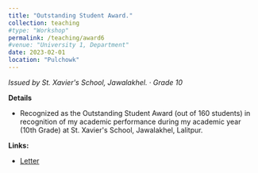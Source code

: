 ```yaml
---
title: "Outstanding Student Award."
collection: teaching
#type: "Workshop"
permalink: /teaching/award6
#venue: "University 1, Department"
date: 2023-02-01
location: "Pulchowk"
---
```


*Issued by St. Xavier's School, Jawalakhel. · Grade 10*

**Details**
- Recognized as the Outstanding Student Award (out of 160 students) in recognition of my academic performance during
my academic year (10th Grade) at St. Xavier's School, Jawalakhel, Lalitpur.


**Links:**  
- [Letter](https://drive.google.com/file/d/1Kuwuw7Txc08RkZOs4fCXmcUT_cdq1yH8/view?usp=sharing)